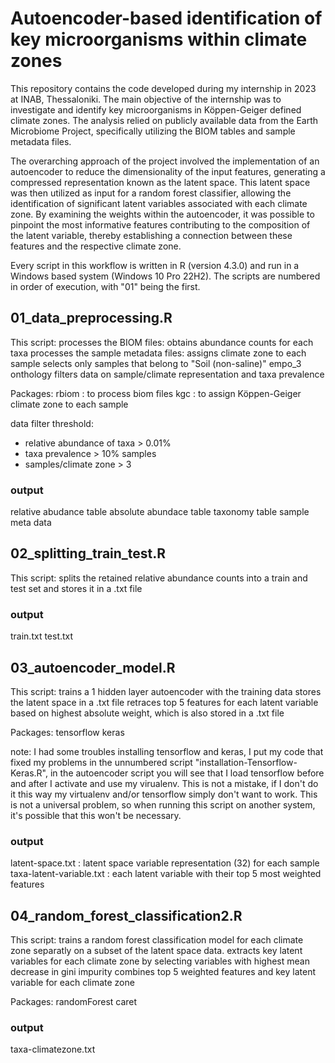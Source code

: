 # Autoencoder-based identification of key microorganisms within climate zones

This repository contains the code developed during my internship in 2023 at INAB, Thessaloniki. The main objective of the internship was to investigate and identify key microorganisms in Köppen-Geiger defined climate zones. The analysis relied on publicly available data from the Earth Microbiome Project, specifically utilizing the BIOM tables and sample metadata files.

The overarching approach of the project involved the implementation of an autoencoder to reduce the dimensionality of the input features, generating a compressed representation known as the latent space. This latent space was then utilized as input for a random forest classifier, allowing the identification of significant latent variables associated with each climate zone. By examining the weights within the autoencoder, it was possible to pinpoint the most informative features contributing to the composition of the latent variable, thereby establishing a connection between these features and the respective climate zone.

Every script in this workflow is written in R (version 4.3.0) and run in a Windows based system (Windows 10 Pro 22H2).
The scripts are numbered in order of execution, with "01" being the first. 

## 01_data_preprocessing.R
This script:
processes the BIOM files: obtains abundance counts for each taxa 
processes the sample metadata files: assigns climate zone to each sample
selects only samples that belong to "Soil (non-saline)" empo_3 onthology
filters data on sample/climate representation and taxa prevalence

Packages:
rbiom : to process biom files
kgc : to assign Köppen-Geiger climate zone to each sample

data filter threshold:
- relative abundance of taxa > 0.01%
- taxa prevalence > 10% samples
- samples/climate zone > 3

### output
relative abudance table
absolute abundace table
taxonomy table
sample meta data

## 02_splitting_train_test.R
This script:
splits the retained relative abundance counts into a train and test set and stores it in a .txt file

### output
train.txt
test.txt

## 03_autoencoder_model.R
This script:
trains a 1 hidden layer autoencoder with the training data
stores the latent space in a .txt file
retraces top 5 features for each latent variable based on highest absolute weight, which is also stored in a .txt file

Packages: 
tensorflow
keras

note: I had some troubles installing tensorflow and keras, I put my code that fixed my problems in the unnumbered script "installation-Tensorflow-Keras.R",
in the autoencoder script you will see that I load tensorflow before and after I activate and use my virualenv. This is not a mistake, if I don't do it this way my virtualenv and/or tensorflow simply don't want to work. This is not a universal problem, so when running this script on another system, it's possible that this won't be necessary. 

### output
latent-space.txt : latent space variable representation (32) for each sample
taxa-latent-variable.txt : each latent variable with their top 5 most weighted features

## 04_random_forest_classification2.R
This script:
trains a random forest classification model for each climate zone separatly on a subset of the latent space data.
extracts key latent variables for each climate zone by selecting variables with highest mean decrease in gini impurity
combines top 5 weighted features and key latent variable for each climate zone

Packages:
randomForest
caret

### output
taxa-climatezone.txt
